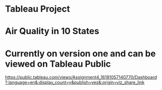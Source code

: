 # Tableau Project
# Air Quality in 10 States

# Currently on version one and can be viewed on Tableau Public
https://public.tableau.com/views/Assignment4_16181057140770/Dashboard?:language=en&:display_count=y&publish=yes&:origin=viz_share_link
